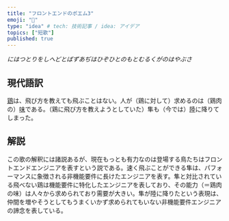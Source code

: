 ```yaml
---
title: "フロントエンドのポエム3"
emoji: "🦅"
type: "idea" # tech: 技術記事 / idea: アイデア
topics: ["短歌"]
published: true
---
```


_にはつとりをしへどとばずあぢはひぞひとのもとむるくがのはやぶさ_

## 現代語訳

[鶏](https://kobun.weblio.jp/content/%E3%81%AB%E3%81%AF%E3%81%A4%E3%81%A8%E3%82%8A)は、飛び方を教えても飛ぶことはない。人が（鶏に対して）求めるのは（鶏肉の）[味](https://kobun.weblio.jp/content/%E3%81%82%E3%81%A2%E3%81%AF%E3%81%B2)である。（鶏に飛び方を教えようとしていた）隼も（今では）[陸](https://kobun.weblio.jp/content/%E3%81%8F%E3%81%8C)に降りてしまった。

## 解説

この歌の解釈には諸説あるが、現在もっとも有力なのは登場する鳥たちはフロントエンドエンジニアを表すという説である。速く飛ぶことができる隼は、パフォーマンスに象徴される非機能要件に長けたエンジニアを表す。隼と対比されている飛べない鶏は機能要件に特化したエンジニアを表しており、その能力（＝鶏肉の味）は人々から求められており需要が大きい。隼が陸に降りたという表現は、仲間を増やそうとしてもうまくいかず求められてもいない非機能要件エンジニアの諦念を表している。
